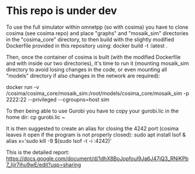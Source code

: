 # This repo is under dev

To use the full simulator within omnetpp (so with cosima) you have to clone cosima (see cosima repo) and place "graphs" and "mosaik_sim" directories in the "cosima_core" directory, to then build with the slightly modified Dockerfile provided in this repository using: docker build -t <x>:latest .

Then, once the container of cosima is built (with the modified Dockerfile and with inside our two directories), it's time to run it (mounting mosaik_sim directory to avoid losing changes in the code, or even mounting all "models" directory if also changes in the network are required): 

docker run -v <path>/cosima/cosima_core/mosaik_sim:/root/models/cosima_core/mosaik_sim -p 2222:22 --privileged --cgroupns=host sim

To then being able to use Gurobi you have to copy your gurobi.lic in the home dir: 
cp gurobi.lic ~

It is then suggested to create an alias for closing the 4242 port (cosima leaves it open if the program is not properly closed):
sudo apt install lsof &
alias x='sudo kill -9 $(sudo lsof -t -i :4242)'

This is the detailed report: https://docs.google.com/document/d/1dhX8BoJopfouI9Ja6J47jQ3_RNiKPb7_Iijr7ihu9wE/edit?usp=sharing
